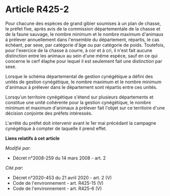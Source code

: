 # Article R425-2

Pour chacune des espèces de grand gibier soumises à un plan de chasse, le préfet fixe, après avis de la commission
départementale de la chasse et de la faune sauvage, le nombre minimum et le nombre maximum d'animaux à prélever annuellement
dans l'ensemble du département, répartis, le cas échéant, par sexe, par catégorie d'âge ou par catégorie de poids. Toutefois,
pour l'exercice de la chasse à courre, à cor et à cri, il n'est fait aucune distinction entre les animaux au sein d'une même
espèce, sauf en ce qui concerne le cerf élaphe pour lequel il est seulement fait une distinction par sexe.

Lorsque le schéma départemental de gestion cynégétique a défini des unités de gestion cynégétique, le nombre maximum et le
nombre minimum d'animaux à prélever dans le département sont répartis entre ces unités.

Lorsqu'un territoire cynégétique s'étend sur plusieurs départements et constitue une unité cohérente pour la gestion
cynégétique, le nombre minimum et maximum d'animaux à prélever fait l'objet sur ce territoire d'une décision conjointe des
préfets intéressés.

L'arrêté du préfet doit intervenir avant le 1er mai précédant la campagne cynégétique à compter de laquelle il prend effet.

**Liens relatifs à cet article**

_Modifié par_:

  - Décret n°2008-259 du 14 mars 2008 - art. 2

_Cité par_:

  - Décret n°2020-453 du 21 avril 2020 - art. 2 (V)
  - Code de l'environnement - art. R425-15 (V)
  - Code de l'environnement - art. R425-6 (V)

